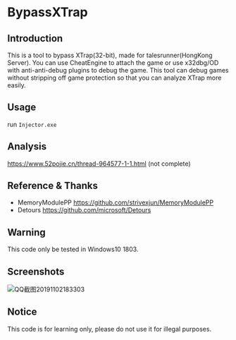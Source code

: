 # BypassXTrap

## Introduction

This is a tool to bypass XTrap(32-bit), made for talesrunner(HongKong Server). You can use CheatEngine to attach the game or use x32dbg/OD with anti-anti-debug plugins to debug the game. This tool can debug games without stripping off game protection so that you can analyze XTrap more easily.

## Usage

run `Injector.exe`

## Analysis

https://www.52pojie.cn/thread-964577-1-1.html (not complete)

## Reference & Thanks

- MemoryModulePP https://github.com/strivexjun/MemoryModulePP
- Detours https://github.com/microsoft/Detours

## Warning

This code only be tested in Windows10 1803.

## Screenshots

![QQ截图20191102183303](http://tvax4.sinaimg.cn/large/006juYZNly1g8jwpjm2xvj31bm0rv42j.jpg)

## Notice

This code is for learning only, please do not use it for illegal purposes.